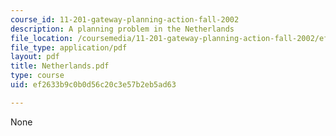 ```yaml
---
course_id: 11-201-gateway-planning-action-fall-2002
description: A planning problem in the Netherlands
file_location: /coursemedia/11-201-gateway-planning-action-fall-2002/ef2633b9c0b0d56c20c3e57b2eb5ad63_Netherlands.pdf
file_type: application/pdf
layout: pdf
title: Netherlands.pdf
type: course
uid: ef2633b9c0b0d56c20c3e57b2eb5ad63

---
```

None
